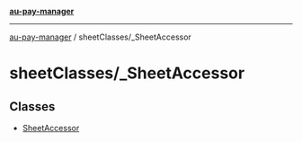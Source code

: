[**au-pay-manager**](../../README.md)

***

[au-pay-manager](../../README.md) / sheetClasses/\_SheetAccessor

# sheetClasses/\_SheetAccessor

## Classes

- [SheetAccessor](classes/SheetAccessor.md)
